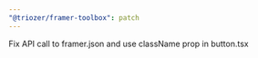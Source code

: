 ```yaml
---
"@triozer/framer-toolbox": patch
---
```


Fix API call to framer.json and use className prop in button.tsx
